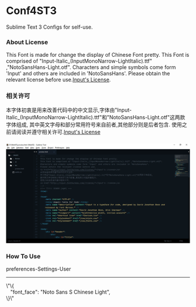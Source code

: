 # Conf4ST3
  Sublime Text 3 Configs for self-use.
### About License
This Font is made for change the display of Chinese Font pretty.
This Font is comprised of "Input-Italic_(InputMonoNarrow-LightItalic).ttf" ,"NotoSansHans-Light.otf".
Characters and simple symbols come form 'Input' and others are included in 'NotoSansHans'.
Please obtain the relevant license before use.<a href="http://input.fontbureau.com/license/">Input's License</a>.
### **相关许可**
本字体初衷是用来改善代码中的中文显示,字体由"Input-Italic_(InputMonoNarrow-LightItalic).ttf"和"NotoSansHans-Light.otf"这两款字体组成,
其中英文字母和部分常用符号来自前者,其他部分则是后者包含.
使用之前请阅读并遵守相关许可.<a href="http://input.fontbureau.com/license/">Input's License</a> 
###
![Preview](src/imgs/preview.png)
### How To Use
preferences-Settings-User
<hr>
\"\{<br/>&nbsp;&nbsp;&nbsp;"font_face": "Noto Sans S Chinese Light",<br/>
\}\"
